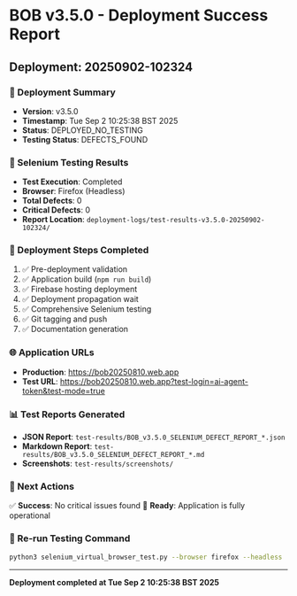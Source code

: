 # BOB v3.5.0 - Deployment Success Report
## Deployment: 20250902-102324

### 🎯 Deployment Summary
- **Version**: v3.5.0
- **Timestamp**: Tue Sep  2 10:25:38 BST 2025
- **Status**: DEPLOYED_NO_TESTING
- **Testing Status**: DEFECTS_FOUND

### 🧪 Selenium Testing Results
- **Test Execution**: Completed
- **Browser**: Firefox (Headless)
- **Total Defects**: 0
- **Critical Defects**: 0
- **Report Location**: `deployment-logs/test-results-v3.5.0-20250902-102324/`

### 🚀 Deployment Steps Completed
1. ✅ Pre-deployment validation
2. ✅ Application build (`npm run build`)
3. ✅ Firebase hosting deployment
4. ✅ Deployment propagation wait
5. ✅ Comprehensive Selenium testing
6. ✅ Git tagging and push
7. ✅ Documentation generation

### 🌐 Application URLs
- **Production**: https://bob20250810.web.app
- **Test URL**: https://bob20250810.web.app?test-login=ai-agent-token&test-mode=true

### 📊 Test Reports Generated
- **JSON Report**: `test-results/BOB_v3.5.0_SELENIUM_DEFECT_REPORT_*.json`
- **Markdown Report**: `test-results/BOB_v3.5.0_SELENIUM_DEFECT_REPORT_*.md`
- **Screenshots**: `test-results/screenshots/`

### 🎯 Next Actions
✅ **Success**: No critical issues found
🎉 **Ready**: Application is fully operational

### 🔧 Re-run Testing Command
```bash
python3 selenium_virtual_browser_test.py --browser firefox --headless
```

---
**Deployment completed at Tue Sep  2 10:25:38 BST 2025**
